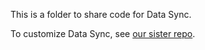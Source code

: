 This is a folder to share code for Data Sync.

To customize Data Sync, see [our sister repo](https://github.com/microsoft/bc2dataverse).
